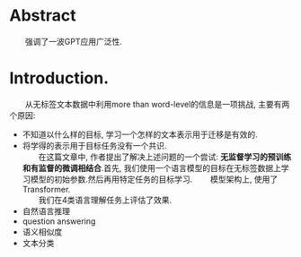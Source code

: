 # Abstract 
&emsp;&emsp;强调了一波GPT应用广泛性.

# Introduction.
&emsp;&emsp;从无标签文本数据中利用more than word-level的信息是一项挑战, 主要有两个原因:
- 不知道以什么样的目标, 学习一个怎样的文本表示用于迁移是有效的.
- 将学得的表示用于目标任务没有一个共识.  
&emsp;&emsp;在这篇文章中, 作者提出了解决上述问题的一个尝试: **无监督学习的预训练和有监督的微调相结合**.首先, 我们使用一个语言模型的目标在无标签数据上学习模型的初始参数.然后再用特定任务的目标学习.
&emsp;&emsp;模型架构上, 使用了Transformer.  
&emsp;&emsp;我们在4类语言理解任务上评估了效果.  
- 自然语言推理  
- question answering  
- 语义相似度  
- 文本分类  




